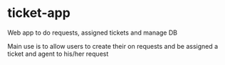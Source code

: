 # ticket-app
Web app to do requests, assigned tickets and manage DB

Main use is to allow users to create their on requests and be assigned a ticket and agent to his/her request
